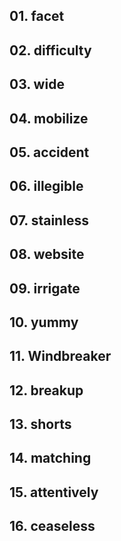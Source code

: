 ## 01. facet

## 02. difficulty

## 03. wide

## 04. mobilize

## 05. accident

## 06. illegible

## 07. stainless

## 08. website

## 09. irrigate

## 10. yummy

## 11. Windbreaker

## 12. breakup

## 13. shorts

## 14. matching

## 15. attentively

## 16. ceaseless
